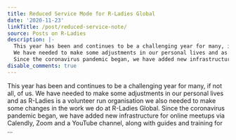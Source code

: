```yaml
---
title: Reduced Service Mode for R-Ladies Global
date: '2020-11-23'
linkTitle: /post/reduced-service-note/
source: Posts on R-Ladies
description: |-
  This year has been and continues to be a challenging year for many, if not all, of us.
  We have needed to make some adjustments in our personal lives and as R-Ladies is a volunteer run organisation we also needed to make some changes in the work we do at R-Ladies Global.
  Since the coronavirus pandemic began, we have added new infrastructure for online meetups via Calendly, Zoom and a YouTube channel, along with guides and training for ...
disable_comments: true
---
```

This year has been and continues to be a challenging year for many, if not all, of us.
We have needed to make some adjustments in our personal lives and as R-Ladies is a volunteer run organisation we also needed to make some changes in the work we do at R-Ladies Global.
Since the coronavirus pandemic began, we have added new infrastructure for online meetups via Calendly, Zoom and a YouTube channel, along with guides and training for ...